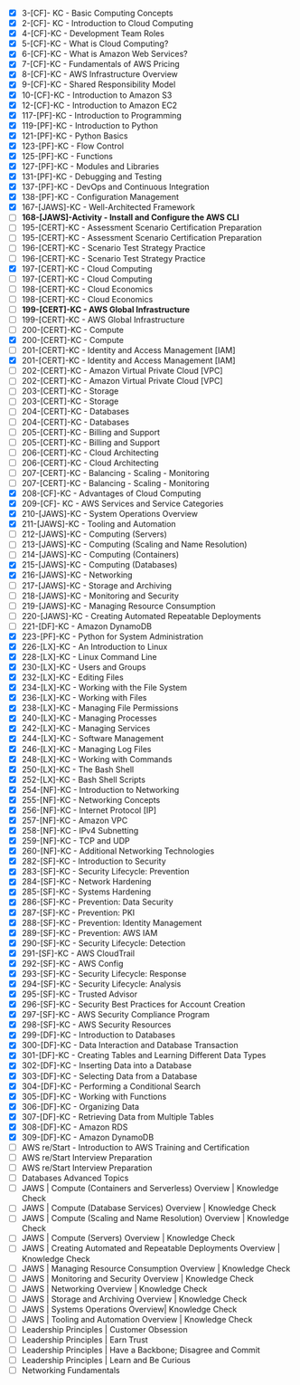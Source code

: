 - [x] 3-[CF]- KC - Basic Computing Concepts
- [x] 2-[CF]- KC - Introduction to Cloud Computing
- [x] 4-[CF]-KC - Development Team Roles
- [x] 5-[CF]-KC - What is Cloud Computing?
- [x] 6-[CF]-KC - What is Amazon Web Services?
- [x] 7-[CF]-KC - Fundamentals of AWS Pricing
- [x] 8-[CF]-KC - AWS Infrastructure Overview
- [x] 9-[CF]-KC - Shared Responsibility Model
- [x] 10-[CF]-KC - Introduction to Amazon S3
- [x] 12-[CF]-KC - Introduction to Amazon EC2
- [x] 117-[PF]-KC - Introduction to Programming
- [x] 119-[PF]-KC - Introduction to Python
- [x] 121-[PF]-KC - Python Basics
- [x] 123-[PF]-KC - Flow Control
- [x] 125-[PF]-KC - Functions
- [x] 127-[PF]-KC - Modules and Libraries
- [x] 131-[PF]-KC - Debugging and Testing
- [x] 137-[PF]-KC - DevOps and Continuous Integration
- [x] 138-[PF]-KC - Configuration Management
- [x] 167-[JAWS]-KC - Well-Architected Framework
- [ ] **168-[JAWS]-Activity - Install and Configure the AWS CLI**
- [ ] 195-[CERT]-KC - Assessment Scenario Certification Preparation
- [ ] 195-[CERT]-KC - Assessment Scenario Certification Preparation
- [ ] 196-[CERT]-KC - Scenario Test Strategy Practice
- [ ] 196-[CERT]-KC - Scenario Test Strategy Practice
- [x] 197-[CERT]-KC - Cloud Computing
- [ ] 197-[CERT]-KC - Cloud Computing
- [ ] 198-[CERT]-KC - Cloud Economics
- [ ] 198-[CERT]-KC - Cloud Economics
- [ ] **199-[CERT]-KC - AWS Global Infrastructure**
- [ ] 199-[CERT]-KC - AWS Global Infrastructure
- [ ] 200-[CERT]-KC - Compute
- [x] 200-[CERT]-KC - Compute
- [ ] 201-[CERT]-KC - Identity and Access Management [IAM]
- [x] 201-[CERT]-KC - Identity and Access Management [IAM]
- [ ] 202-[CERT]-KC - Amazon Virtual Private Cloud [VPC]
- [ ] 202-[CERT]-KC - Amazon Virtual Private Cloud [VPC]
- [ ] 203-[CERT]-KC - Storage
- [ ] 203-[CERT]-KC - Storage
- [ ] 204-[CERT]-KC - Databases
- [ ] 204-[CERT]-KC - Databases
- [ ] 205-[CERT]-KC - Billing and Support
- [ ] 205-[CERT]-KC - Billing and Support
- [ ] 206-[CERT]-KC - Cloud Architecting
- [ ] 206-[CERT]-KC - Cloud Architecting
- [ ] 207-[CERT]-KC - Balancing - Scaling - Monitoring
- [ ] 207-[CERT]-KC - Balancing - Scaling - Monitoring
- [x] 208-[CF]-KC - Advantages of Cloud Computing
- [x] 209-[CF]- KC - AWS Services and Service Categories
- [x] 210-[JAWS]-KC - System Operations Overview
- [x] 211-[JAWS]-KC - Tooling and Automation
- [ ] 212-[JAWS]-KC - Computing (Servers)
- [ ] 213-[JAWS]-KC - Computing (Scaling and Name Resolution)
- [ ] 214-[JAWS]-KC - Computing (Containers)
- [x] 215-[JAWS]-KC - Computing (Databases)
- [x] 216-[JAWS]-KC - Networking
- [ ] 217-[JAWS]-KC - Storage and Archiving
- [ ] 218-[JAWS]-KC - Monitoring and Security
- [ ] 219-[JAWS]-KC - Managing Resource Consumption
- [ ] 220-[JAWS]-KC - Creating Automated Repeatable Deployments
- [ ] 221-[DF]-KC - Amazon DynamoDB
- [x] 223-[PF]-KC - Python for System Administration
- [x] 226-[LX]-KC - An Introduction to Linux
- [x] 228-[LX]-KC - Linux Command Line
- [x] 230-[LX]-KC - Users and Groups
- [x] 232-[LX]-KC - Editing Files
- [x] 234-[LX]-KC - Working with the File System
- [x] 236-[LX]-KC - Working with Files
- [x] 238-[LX]-KC - Managing File Permissions
- [x] 240-[LX]-KC - Managing Processes
- [x] 242-[LX]-KC - Managing Services
- [x] 244-[LX]-KC - Software Management
- [x] 246-[LX]-KC - Managing Log Files
- [x] 248-[LX]-KC - Working with Commands
- [x] 250-[LX]-KC - The Bash Shell
- [x] 252-[LX]-KC - Bash Shell Scripts
- [x] 254-[NF]-KC - Introduction to Networking
- [x] 255-[NF]-KC - Networking Concepts
- [x] 256-[NF]-KC - Internet Protocol [IP]
- [x] 257-[NF]-KC - Amazon VPC
- [x] 258-[NF]-KC - IPv4 Subnetting
- [x] 259-[NF]-KC - TCP and UDP
- [x] 260-[NF]-KC - Additional Networking Technologies
- [x] 282-[SF]-KC - Introduction to Security
- [x] 283-[SF]-KC - Security Lifecycle: Prevention
- [x] 284-[SF]-KC - Network Hardening
- [x] 285-[SF]-KC - Systems Hardening
- [x] 286-[SF]-KC - Prevention: Data Security
- [x] 287-[SF]-KC - Prevention: PKI
- [x] 288-[SF]-KC - Prevention: Identity Management
- [x] 289-[SF]-KC - Prevention: AWS IAM
- [x] 290-[SF]-KC - Security Lifecycle: Detection
- [x] 291-[SF]-KC - AWS CloudTrail
- [x] 292-[SF]-KC - AWS Config
- [x] 293-[SF]-KC - Security Lifecycle: Response
- [x] 294-[SF]-KC - Security Lifecycle: Analysis
- [x] 295-[SF]-KC - Trusted Advisor
- [x] 296-[SF]-KC - Security Best Practices for Account Creation
- [x] 297-[SF]-KC - AWS Security Compliance Program
- [x] 298-[SF]-KC - AWS Security Resources
- [x] 299-[DF]-KC - Introduction to Databases
- [x] 300-[DF]-KC - Data Interaction and Database Transaction
- [x] 301-[DF]-KC - Creating Tables and Learning Different Data Types
- [x] 302-[DF]-KC - Inserting Data into a Database
- [x] 303-[DF]-KC - Selecting Data from a Database
- [x] 304-[DF]-KC - Performing a Conditional Search
- [x] 305-[DF]-KC - Working with Functions
- [x] 306-[DF]-KC - Organizing Data
- [x] 307-[DF]-KC - Retrieving Data from Multiple Tables
- [x] 308-[DF]-KC - Amazon RDS
- [x] 309-[DF]-KC - Amazon DynamoDB
- [ ] AWS re/Start - Introduction to AWS Training and Certification
- [ ] AWS re/Start Interview Preparation
- [ ] AWS re/Start Interview Preparation
- [ ] Databases Advanced Topics
- [ ] JAWS | Compute (Containers and Serverless) Overview | Knowledge Check
- [ ] JAWS | Compute (Database Services) Overview | Knowledge Check
- [ ] JAWS | Compute (Scaling and Name Resolution) Overview | Knowledge Check
- [ ] JAWS | Compute (Servers) Overview | Knowledge Check
- [ ] JAWS | Creating Automated and Repeatable Deployments Overview | Knowledge Check
- [ ] JAWS | Managing Resource Consumption Overview | Knowledge Check
- [ ] JAWS | Monitoring and Security Overview | Knowledge Check
- [ ] JAWS | Networking Overview | Knowledge Check
- [ ] JAWS | Storage and Archiving Overview | Knowledge Check
- [ ] JAWS | Systems Operations Overview| Knowledge Check
- [ ] JAWS | Tooling and Automation Overview | Knowledge Check
- [ ] Leadership Principles | Customer Obsession
- [ ] Leadership Principles | Earn Trust
- [ ] Leadership Principles | Have a Backbone; Disagree and Commit
- [ ] Leadership Principles | Learn and Be Curious
- [ ] Networking Fundamentals
